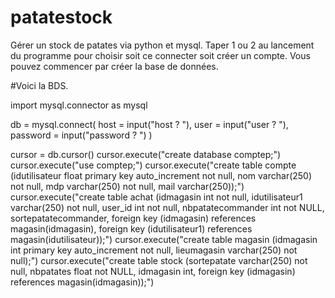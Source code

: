 # patatestock
Gérer un stock de patates via python et mysql.
Taper 1 ou 2 au lancement du programme pour choisir soit ce connecter soit créer un compte.
Vous pouvez commencer par créer la base de données. 

#Voici la BDS.

import mysql.connector as mysql

db = mysql.connect(
    host = input("host ? "),
    user = input("user ? "),
    password = input("password ? ")
)

cursor = db.cursor()
cursor.execute("create database comptep;")
cursor.execute("use comptep;")
cursor.execute("create table compte (idutilisateur float primary key auto_increment not null, nom varchar(250) not null, mdp varchar(250) not null, mail varchar(250));")
cursor.execute("create table achat (idmagasin int not null, idutilisateur1 varchar(250) not null, user_id int not null, nbpatatecommander int not NULL, sortepatatecommander, foreign key (idmagasin) references magasin(idmagasin), foreign key (idutilisateur1) references magasin(idutilisateur));")
cursor.execute("create table magasin (idmagasin int primary key auto_increment not null, lieumagasin varchar(250) not null);")
cursor.execute("create table stock (sortepatate varchar(250) not null,  nbpatates float not NULL, idmagasin int, foreign key (idmagasin) references magasin(idmagasin));")
